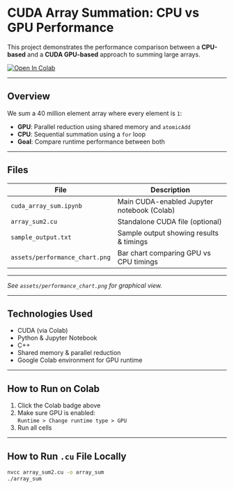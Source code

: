 #  CUDA Array Summation: CPU vs GPU Performance

This project demonstrates the performance comparison between a **CPU-based** and a **CUDA GPU-based** approach to summing large arrays.

[![Open In Colab](https://colab.research.google.com/assets/colab-badge.svg)](
https://colab.research.google.com/github/AnaghaSujith/CUDA-array-sum/blob/main/cuda_array_sum.ipynb)



---

## Overview

We sum a 40 million element array where every element is `1`:

- **GPU**: Parallel reduction using shared memory and `atomicAdd`
- **CPU**: Sequential summation using a `for` loop
- **Goal**: Compare runtime performance between both

---

## Files

| File                     | Description                                      |
|--------------------------|--------------------------------------------------|
| `cuda_array_sum.ipynb`   | Main CUDA-enabled Jupyter notebook (Colab)       |
| `array_sum2.cu`          | Standalone CUDA file (optional)                  |
| `sample_output.txt`      | Sample output showing results & timings          |
| `assets/performance_chart.png` | Bar chart comparing GPU vs CPU timings     |

---


 *See `assets/performance_chart.png` for graphical view.*

---

## Technologies Used

- CUDA (via Colab)
- Python & Jupyter Notebook
- C++
- Shared memory & parallel reduction
- Google Colab environment for GPU runtime

---

## How to Run on Colab

1. Click the Colab badge above 
2. Make sure GPU is enabled:  
   `Runtime > Change runtime type > GPU`
3. Run all cells

---

## How to Run `.cu` File Locally

```bash
nvcc array_sum2.cu -o array_sum
./array_sum
